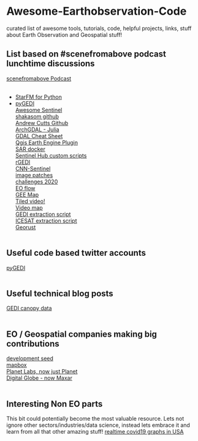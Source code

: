 # Awesome-Earthobservation-Code
curated list of awesome tools, tutorials, code, helpful projects, links, stuff about Earth Observation and Geospatial stuff!

## List based on #scenefromabove podcast lunchtime discussions
[scenefromabove Podcast](http://scenefromabove.org/)<br> <br>

* [StarFM for Python](https://github.com/nmileva/starfm4py)<br>
* [pyGEDI](https://github.com/EduinHSERNA/pyGEDI)<br>
[Awesome Sentinel](https://github.com/Fernerkundung/awesome-sentinel) <br>
[shakasom github](https://github.com/shakasom)<br>
[Andrew Cutts Github](https://github.com/acgeospatial)<br>
[ArchGDAL - Julia](https://github.com/yeesian/ArchGDAL.jl)<br>
[GDAL Cheat Sheet](https://github.com/dwtkns/gdal-cheat-sheet)<br>
[Qgis Earth Engine Plugin](https://github.com/gee-community/qgis-earthengine-plugin)<br>
[SAR docker](https://github.com/mortcanty/SARDocker)<br>
[Sentinel Hub custom scripts](https://github.com/sentinel-hub/custom-scripts)<br>
[rGEDI](https://github.com/carlos-alberto-silva/rGEDI)<br>
[CNN-Sentinel](https://github.com/jensleitloff/CNN-Sentinel)<br>
[image patches](https://github.com/Vooban/Smoothly-Blend-Image-Patches)<br>
[challenges 2020](https://github.com/esowc/challenges_2020)<br>
[EO flow](https://github.com/sentinel-hub/eo-flow)<br>
[GEE Map](https://github.com/giswqs/geemap)<br>
[Tiled video!](http://gena.github.io/experiments/mapbox/debug/tiled-video-no2.html)<br>
[Video map](https://github.com/openearth/videomap)<br>
[GEDI extraction script](https://gist.github.com/KMarkert/c68ccf53260d7b775b836bf2e11e2ec3)<br>
[ICESAT extraction script](https://gist.github.com/bzgeo/950f3db986b3513311ed42efe2395171)<br>
[Georust](https://github.com/georust)<br><br>


## Useful code based twitter accounts
[pyGEDI](https://twitter.com/pyGEDI)<br><br>

## Useful technical blog posts
[GEDI canopy data](https://medium.com/@abt0020/extracting-canopy-height-with-gedi-data-5af8c87df158)<br><br>

## EO / Geospatial companies making big contributions
[development seed](https://github.com/developmentseed)<br>
[mapbox](https://github.com/mapbox)<br>
[Planet Labs, now just Planet](https://github.com/planetlabs)<br>
[Digital Globe - now Maxar](https://github.com/DigitalGlobe)<br><br>

## Interesting Non EO parts
This bit could potentially become the most valuable resource. Lets not ignore other sectors/industries/data science, instead lets embrace it and learn from all that other amazing stuff!
[realtime covid19 graphs in USA](https://github.com/k-sys/covid-19)<br><br>
